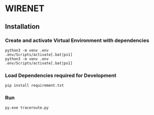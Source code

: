 # WIRENET

## Installation

### Create and activate Virtual Environment with dependencies

```python3
python3 -m venv .env
.env/Scripts/activate[.bat|ps1]
python3 -m venv .env
.env/Scripts/activate[.bat|ps1]
```

### Load Dependencies required for Development

```python3
pip install requirement.txt
```

### Run
```
py.exe traceroute.py
```